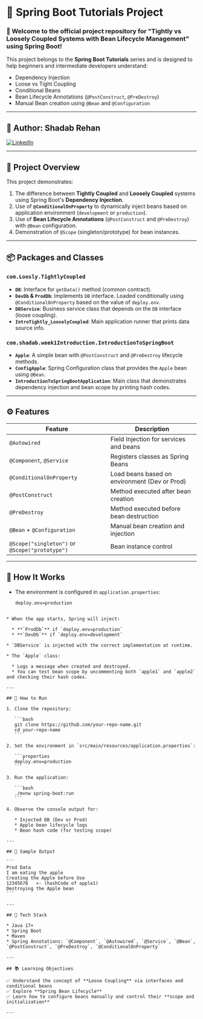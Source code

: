 # 🌱 Spring Boot Tutorials Project

### 👋 Welcome to the official project repository for **"Tightly vs Loosely Coupled Systems with Bean Lifecycle Management"** using Spring Boot!

This project belongs to the **Spring Boot Tutorials** series and is designed to help beginners and intermediate developers understand:

- Dependency Injection
- Loose vs Tight Coupling
- Conditional Beans
- Bean Lifecycle Annotations (`@PostConstruct`, `@PreDestroy`)
- Manual Bean creation using `@Bean` and `@Configuration`

---

## 👤 Author: **Shadab Rehan**

[![LinkedIn](https://img.shields.io/badge/LinkedIn-Shadab%20Rehan-blue?logo=linkedin)](https://www.linkedin.com/in/shadab-rehan)

---

## 🧩 Project Overview

This project demonstrates:
1. The difference between **Tightly Coupled** and **Loosely Coupled** systems using Spring Boot's **Dependency Injection**.
2. Use of **`@ConditionalOnProperty`** to dynamically inject beans based on application environment (`development` or `production`).
3. Use of **Bean Lifecycle Annotations** (`@PostConstruct` and `@PreDestroy`) with `@Bean` configuration.
4. Demonstration of `@Scope` (singleton/prototype) for bean instances.

---

## 📦 Packages and Classes

### `com.Loosly.TightlyCoupled`
- **`DB`**: Interface for `getData()` method (common contract).
- **`DevDb` & `ProdDb`**: Implements `DB` interface. Loaded conditionally using `@ConditionalOnProperty` based on the value of `deploy.env`.
- **`DBService`**: Business service class that depends on the `DB` interface (loose coupling).
- **`IntroTightly_LooselyCoupled`**: Main application runner that prints data source info.

### `com.shadab.week1Introduction.IntroductionToSpringBoot`
- **`Apple`**: A simple bean with `@PostConstruct` and `@PreDestroy` lifecycle methods.
- **`ConfigApple`**: Spring Configuration class that provides the `Apple` bean using `@Bean`.
- **`IntroductionToSpringBootApplication`**: Main class that demonstrates dependency injection and bean scope by printing hash codes.

---

## ⚙️ Features

| Feature | Description |
|--------|-------------|
| `@Autowired` | Field Injection for services and beans |
| `@Component`, `@Service` | Registers classes as Spring Beans |
| `@ConditionalOnProperty` | Load beans based on environment (Dev or Prod) |
| `@PostConstruct` | Method executed after bean creation |
| `@PreDestroy` | Method executed before bean destruction |
| `@Bean` + `@Configuration` | Manual bean creation and injection |
| `@Scope("singleton")` or `@Scope("prototype")` | Bean instance control |

---

## 🧪 How It Works

- The environment is configured in `application.properties`:
  ```properties
  deploy.env=production
````

* When the app starts, Spring will inject:

  * **`ProdDb`** if `deploy.env=production`
  * **`DevDb`** if `deploy.env=development`

* `DBService` is injected with the correct implementation at runtime.

* The `Apple` class:

  * Logs a message when created and destroyed.
  * You can test bean scope by uncommenting both `apple1` and `apple2` and checking their hash codes.

---

## 🔧 How to Run

1. Clone the repository:

   ```bash
   git clone https://github.com/your-repo-name.git
   cd your-repo-name
   ```

2. Set the environment in `src/main/resources/application.properties`:

   ```properties
   deploy.env=production
   ```

3. Run the application:

   ```bash
   ./mvnw spring-boot:run
   ```

4. Observe the console output for:

   * Injected DB (Dev or Prod)
   * Apple bean lifecycle logs
   * Bean hash code (for testing scope)

---

## 📁 Sample Output

```
Prod Data
I am eating the apple
Creating the Apple before Use
12345678   <- (hashCode of apple1)
Destroying the Apple bean
```

---

## 📜 Tech Stack

* Java 17+
* Spring Boot
* Maven
* Spring Annotations: `@Component`, `@Autowired`, `@Service`, `@Bean`, `@PostConstruct`, `@PreDestroy`, `@ConditionalOnProperty`

---

## 📚 Learning Objectives

✅ Understand the concept of **Loose Coupling** via interfaces and conditional beans
✅ Explore **Spring Bean Lifecycle**
✅ Learn how to configure beans manually and control their **scope and initialization**

---

